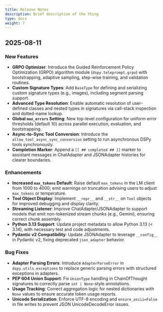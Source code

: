 ```yaml
---
title: Release Notes
description: Brief description of the thing
type: docs
weight: 7
---
```


## 2025-08-11
### New Features
- **GRPO Optimizer**: Introduce the Guided Reinforcement Policy Optimization (GRPO) algorithm module (`dspy.teleprompt.grpo`) with bootstrapping, adaptive sampling, step-wise training, and validation routines.
- **Custom Signature Types**: Add `BaseType` for defining and serializing custom signature types (e.g., images), including segment parsing support.
- **Advanced Type Resolution**: Enable automatic resolution of user-defined classes and nested types in signatures via call-stack inspection and dotted-name lookup.
- **Global `max_errors` Setting**: New top-level configuration for uniform error thresholds (default 10) across parallel execution, evaluation, and bootstrapping.
- **Async-to-Sync Tool Conversion**: Introduce the `allow_tool_async_sync_conversion` setting to run asynchronous DSPy tools synchronously.
- **Completion Marker**: Append a `[[ ## completed ## ]]` marker to assistant messages in ChatAdapter and JSONAdapter histories for clearer boundaries.

### Enhancements
- **Increased `max_tokens` Default**: Raise default `max_tokens` in the LM client from 1000 to 4000; emit warnings on truncation advising users to adjust `max_tokens` or temperature.
- **Tool Object Display**: Implement `__repr__` and `__str__` on `Tool` objects for improved debugging and display clarity.
- **Streaming Listener**: Improve ChatAdapter/JSONAdapter to support models that emit non-tokenized stream chunks (e.g., Gemini), ensuring correct chunk assembly.
- **Python 3.13 Support**: Update project metadata to allow Python 3.13 (< 3.14), with necessary test and code adjustments.
- **Pydantic v2 Compatibility**: Update JSONAdapter to leverage `__config__` in Pydantic v2, fixing deprecated `json_adapter` behavior.

### Bug Fixes
- **Adapter Parsing Errors**: Introduce `AdapterParseError` in `dspy.utils.exceptions` to replace generic parsing errors with structured exceptions in adapters.
- **PEP 604 Union Support**: Fix `UnionType` handling in ChainOfThought signatures to correctly parse `int | None`-style annotations.
- **Usage Tracking**: Correct aggregation logic for nested dictionaries with `None` values to ensure accurate token usage reports.
- **Unicode Serialization**: Enforce UTF-8 encoding and `ensure_ascii=False` in file writes to prevent JSON UnicodeDecodeError issues.